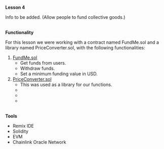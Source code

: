 <b>Lesson 4</b>

Info to be added. (Allow people to fund collective goods.)

<br>
<b>Functionality</b>

For this lesson we were working with a contract named FundMe.sol and a library named PriceConverter.sol, with the following functionalities:
<ol>
<li><a href="https://github.com/ans-sigalas/full-blockchain-solidity-course-js/blob/main/lesson-4/FundMe.sol">FundMe.sol</a>
<ul>
<li>Get funds from users.
<li>Withdraw funds.
<li>Set a minimum funding value in USD.
</ul>
<li><a href="https://github.com/ans-sigalas/full-blockchain-solidity-course-js/blob/main/lesson-4/PriceConverter.sol">PriceConverter.sol</a>
<ul>
<li>This was used as a library for our functions.
<li>
<li>
<li>
</ul>
</ol>


<br>
<b>Tools</b>

<ul>
<li>Remix IDE
<li>Solidity
<li>EVM
<li>Chainlink Oracle Network
</ul>
